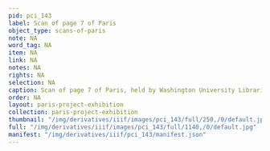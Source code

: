 ```yaml
---
pid: pci_143
label: Scan of page 7 of Paris
object_type: scans-of-paris
note: NA
word_tag: NA
item: NA
link: NA
notes: NA
rights: NA
selection: NA
caption: Scan of page 7 of Paris, held by Washington University Libraries
order: NA
layout: paris-project-exhibition
collection: paris-project-exhibition
thumbnail: "/img/derivatives/iiif/images/pci_143/full/250,/0/default.jpg"
full: "/img/derivatives/iiif/images/pci_143/full/1140,/0/default.jpg"
manifest: "/img/derivatives/iiif/pci_143/manifest.json"
---
```


